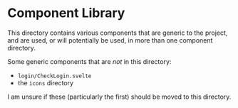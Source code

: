 # Component Library

This directory contains various components that are generic to the project, and are used, or will potentially be used, in more than one component directory.

Some generic components that are *not* in this directory:

+ `login/CheckLogin.svelte`
+ the `icons` directory

I am unsure if these (particularly the first) should be moved to this directory.